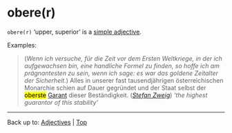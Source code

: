 # obere(r)

`obere(r)` ‘upper, superior’ is a [simple adjective](../../simpleAdjectives.md).

Examples:

> (*Wenn ich versuche, für die Zeit vor dem Ersten Weltkriege, in der ich aufgewachsen bin, eine handliche Formel zu finden, so hoffe ich am prägnantesten zu sein, wenn ich sage: es war das goldene Zeitalter der Sicherheit.*) Alles in unserer fast tausendjährigen österreichischen Monarchie schien auf Dauer gegründet und der Staat selbst der <mark>oberste</mark> [Garant](../../../nouns/g/ga/Garant.md) dieser Beständigkeit. (*[Stefan Zweig](../../../texts/StefanZweig/DieWeltDerSicherheit.md)*) *‘the highest guarantor of this stability’*

----

Back up to: [Adjectives](../../index.md) | [Top](../../../index.md)

